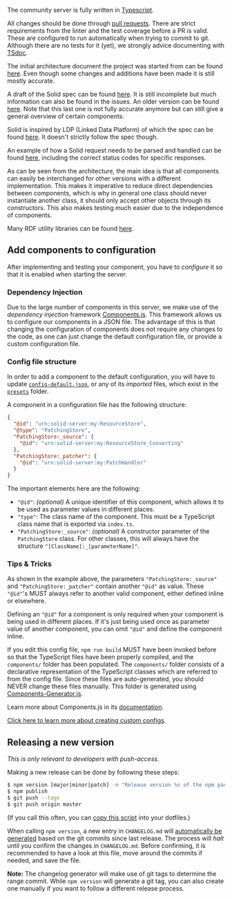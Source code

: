 The community server is fully written in [Typescript](https://www.typescriptlang.org/docs/home.html). 

All changes should be done through [pull requests](https://docs.github.com/en/github/collaborating-with-issues-and-pull-requests/creating-a-pull-request-from-a-fork). There are strict requirements from the linter and the test coverage before a PR is valid. These are configured to run automatically when trying to commit to git. Although there are no tests for it (yet), we strongly advice documenting with [TSdoc](https://github.com/microsoft/tsdoc).

The initial architecture document the project was started from can be found [here](https://rubenverborgh.github.io/solid-server-architecture/solid-architecture-v1-3-0.pdf). Even though some changes and additions have been made it is still mostly accurate.

A draft of the Solid spec can be found [here](https://github.com/solid/specification). It is still incomplete but much information can also be found in the issues. An older version can be found [here](https://github.com/solid/solid-spec/). Note that this last one is not fully accurate anymore but can still give a general overview of certain components.

Solid is inspired by LDP (Linked Data Platform) of which the spec can be found [here](https://www.w3.org/TR/ldp/). It doesn't strictly follow the spec though.

An example of how a Solid request needs to be parsed and handled can be found [here](https://github.com/solid/solid-architecture/blob/master/server/request-flow.md), including the correct status codes for specific responses.

As can be seen from the architecture, the main idea is that all components can easily be interchanged for other versions with a different implementation. This makes it imperative to reduce direct dependencies between components, which is why in general one class should never instantiate another class, it should only accept other objects through its constructors. This also makes testing much easier due to the independence of components.

Many RDF utility libraries can be found [here](https://rdf.js.org/).

## Add components to configuration

After implementing and testing your component, you have to _configure_ it so that it is enabled when starting the server.

### Dependency Injection

Due to the large number of components in this server, we make use of the _dependency injection_ framework [Components.js](https://github.com/LinkedSoftwareDependencies/Components.js).
This framework allows us to configure our components in a JSON file.
The advantage of this is that changing the configuration of components does not require any changes to the code, as one can just change the default configuration file, or provide a custom configuration file.

### Config file structure

In order to add a component to the default configuration,
you will have to update [`config-default.json`](https://github.com/solid/community-server/tree/master/config/config-default.json),
or any of its _imported_ files, which exist in the [`presets`](https://github.com/solid/community-server/tree/master/config/presets) folder.

A component in a configuration file has the following structure:
```json
{
  "@id": "urn:solid-server:my:ResourceStore",
  "@type": "PatchingStore",
  "PatchingStore:_source": {
    "@id": "urn:solid-server:my:ResourceStore_Converting"
  },
  "PatchingStore:_patcher": {
    "@id": "urn:solid-server:my:PatchHandler"
  }
}
```

The important elements here are the following:
* `"@id"`: _(optional)_ A unique identifier of this component, which allows it to be used as parameter values in different places.
* `"type"`: The class name of the component. This must be a TypeScript class name that is exported via `index.ts`.
* `"PatchingStore:_source"`: _(optional)_ A constructor parameter of the `PatchingStore` class. For other classes, this will always have the structure `"[ClassName]:_[parameterName]"`.

### Tips & Tricks

As shown in the example above, the parameters `"PatchingStore:_source"` and `"PatchingStore:_patcher"` contain another `"@id"` as value. These `"@id"`'s MUST always refer to another valid component, either defined inline or elsewhere.

Defining an `"@id"` for a component is only required when your component is being used in different places. If it's just being used once as parameter value of another component, you can omit `"@id"` and define the component inline.

If you edit this config file, `npm run build` MUST have been invoked before so that the TypeScript files have been properly compiled, and the `components/` folder has been populated. The `components/` folder consists of a declarative representation of the TypeScript classes which are referred to from the config file. Since these files are auto-generated, you should NEVER change these files manually. This folder is generated using [Components-Generator.js](https://github.com/LinkedSoftwareDependencies/Components-Generator.js/).

Learn more about Components.js in its [documentation](https://componentsjs.readthedocs.io/en/latest/).

[Click here to learn more about creating custom configs](https://github.com/solid/community-server/wiki/Create-a-custom-configuration).

## Releasing a new version

_This is only relevant to developers with push-access._

Making a new release can be done by following these steps:

```bash
$ npm version [major|minor|patch] -m "Release version %s of the npm package."
$ npm publish
$ git push --tags
$ git push origin master
```

(If you call this often, you can [copy this script](https://github.com/rubensworks/dotfiles/blob/master/bin/npm-release) into your dotfiles.)

When calling `npm version`, a new entry in `CHANGELOG.md` will [automatically be generated](https://github.com/rubensworks/manual-git-changelog.js) based on the git commits since last release.
The process will _halt_ until you confirm the changes in `CHANGELOG.md`.
Before confirming, it is recommended to have a look at this file, move around the commits if needed, and save the file.

**Note:** The changelog generator will make use of git tags to determine the range commit. While `npm version` will generate a git tag, you can also create one manually if you want to follow a different release process.